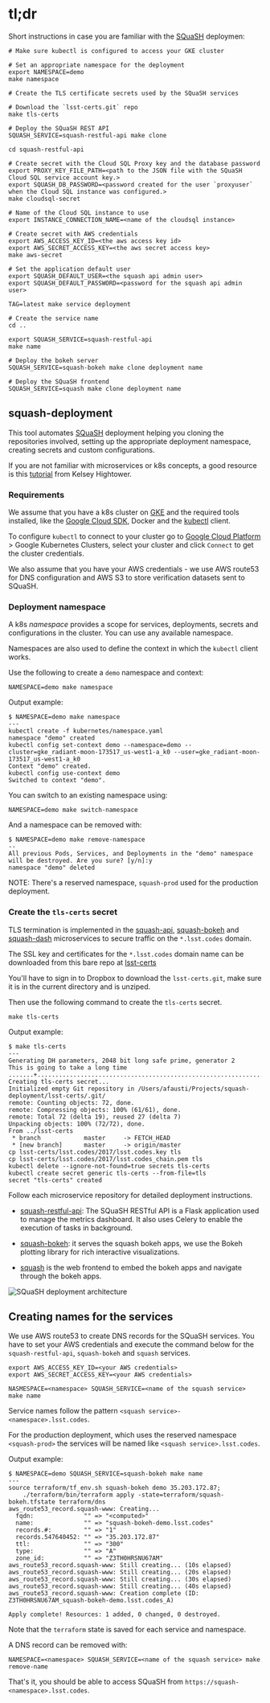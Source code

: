 # tl;dr

Short instructions in case you are familiar with the [SQuaSH](https://squash.lsst.codes/) deploymen:
```
# Make sure kubectl is configured to access your GKE cluster
 
# Set an appropriate namespace for the deployment
export NAMESPACE=demo
make namespace 
 
# Create the TLS certificate secrets used by the SQuaSH services

# Download the `lsst-certs.git` repo
make tls-certs
 
# Deploy the SQuaSH REST API
SQUASH_SERVICE=squash-restful-api make clone 

cd squash-restful-api

# Create secret with the Cloud SQL Proxy key and the database password
export PROXY_KEY_FILE_PATH=<path to the JSON file with the SQuaSH Cloud SQL service account key.>
export SQUASH_DB_PASSWORD=<password created for the user `proxyuser` when the Cloud SQL instance was configured.>
make cloudsql-secret

# Name of the Cloud SQL instance to use
export INSTANCE_CONNECTION_NAME=<name of the cloudsql instance>

# Create secret with AWS credentials
export AWS_ACCESS_KEY_ID=<the aws access key id>
export AWS_SECRET_ACCESS_KEY=<the aws secret access key>
make aws-secret
  
# Set the application default user
export SQUASH_DEFAULT_USER=<the squash api admin user>
export SQUASH_DEFAULT_PASSWORD=<password for the squash api admin user>
 
TAG=latest make service deployment

# Create the service name
cd ..

export SQUASH_SERVICE=squash-restful-api
make name
 
# Deploy the bokeh server
SQUASH_SERVICE=squash-bokeh make clone deployment name
 
# Deploy the SQuaSH frontend 
SQUASH_SERVICE=squash make clone deployment name
```

## squash-deployment

This tool automates [SQuaSH](https://squash.lsst.codes/) deployment helping you  cloning the repositories involved, setting up the appropriate 
deployment namespace, creating secrets and custom configurations.

If you are not familiar with microservices or k8s concepts, a good resource is this [tutorial](https://classroom.udacity.com/courses/ud615) from Kelsey Hightower. 

### Requirements

We assume that you have a k8s cluster on [GKE](https://cloud.google.com/kubernetes-engine/) and the required tools installed, like the [Google Cloud SDK](https://cloud.google.com/sdk/), Docker and the [kubectl](https://kubernetes.io/docs/user-guide/kubectl-overview/) client.
 
To configure `kubectl` to connect to your cluster go to [Google Cloud Platform](https://cloud.google.com) > Google Kubernetes Clusters, select your cluster and click `Connect` to get the cluster credentials.

We also assume that you have your AWS credentials - we use AWS route53 for DNS configuration and AWS S3 to store verification datasets sent to SQuaSH.

### Deployment namespace

A k8s _namespace_ provides a scope for services, deployments, secrets and configurations in the cluster. You can use any available namespace.

Namespaces are also used to define the context in which the `kubectl` client works.

Use the following to create a `demo` namespace and context:

```
NAMESPACE=demo make namespace 
```
 
Output example: 

```
$ NAMESPACE=demo make namespace
---
kubectl create -f kubernetes/namespace.yaml
namespace "demo" created
kubectl config set-context demo --namespace=demo --cluster=gke_radiant-moon-173517_us-west1-a_k0 --user=gke_radiant-moon-173517_us-west1-a_k0
Context "demo" created.
kubectl config use-context demo
Switched to context "demo".
```

You can switch to an existing namespace using:
```
NAMESPACE=demo make switch-namespace 
```

And a namespace can be removed with:

```
$ NAMESPACE=demo make remove-namespace
--
All previous Pods, Services, and Deployments in the "demo" namespace will be destroyed. Are you sure? [y/n]:y
namespace "demo" deleted
```

NOTE: There's a reserved namespace, `squash-prod` used for the production deployment.

### Create the `tls-certs` secret

TLS termination is implemented in the [squash-api](https://github.com/lsst-sqre/squash-api), [squash-bokeh](https://github.com/lsst-sqre/squash-bokeh) and [squash-dash](https://github.com/lsst-sqre/squash-dash) microservices to secure traffic on the `*.lsst.codes` domain. 

The SSL key and certificates for the `*.lsst.codes` domain name can be downloaded from this bare repo at [lsst-certs](https://www.dropbox.com/home/lsst-sqre/git) 

You'll have to sign in to Dropbox to download the `lsst-certs.git`, make sure it is in the current directory and is unziped. 

Then use the following command to create the `tls-certs` secret.
 
```
make tls-certs
```

Output example:

```
$ make tls-certs
---
Generating DH parameters, 2048 bit long safe prime, generator 2
This is going to take a long time
.......+................................................................+...................+.........................................+...............................................................................................................................................................................................................................................
Creating tls-certs secret...
Initialized empty Git repository in /Users/afausti/Projects/squash-deployment/lsst-certs/.git/
remote: Counting objects: 72, done.
remote: Compressing objects: 100% (61/61), done.
remote: Total 72 (delta 19), reused 27 (delta 7)
Unpacking objects: 100% (72/72), done.
From ../lsst-certs
 * branch            master     -> FETCH_HEAD
 * [new branch]      master     -> origin/master
cp lsst-certs/lsst.codes/2017/lsst.codes.key tls
cp lsst-certs/lsst.codes/2017/lsst.codes_chain.pem tls
kubectl delete --ignore-not-found=true secrets tls-certs
kubectl create secret generic tls-certs --from-file=tls
secret "tls-certs" created
```


Follow each microservice repository for detailed deployment instructions.


* [squash-restful-api](https://github.com/lsst-sqre/squash-restful-api): The SQuaSH RESTful API is a Flask application used to manage the metrics dashboard. It also uses Celery to enable the execution of tasks in background. 

* [squash-bokeh](https://github.com/lsst-sqre/squash-bokeh): it serves the squash bokeh apps, we use the Bokeh plotting library for rich interactive visualizations.

* [squash](https://github.com/lsst-sqre/squas) is the web frontend to embed the bokeh apps and navigate through the bokeh apps. 


![SQuaSH deployment architecture](figs/squash-deployment.png)

## Creating names for the services

We use AWS route53 to create DNS records for the SQuaSH services. You have to set your 
AWS credentials and execute the command below for the `squash-restful-api`, `squash-bokeh` 
and `squash` services.

```
export AWS_ACCESS_KEY_ID=<your AWS credentials>
export AWS_SECRET_ACCESS_KEY=<your AWS credentials>
```

```
NASMESPACE=<namespace> SQUASH_SERVICE=<name of the squash service> make name
```

Service names follow the pattern `<squash service>-<namespace>.lsst.codes`. 

For the production deployment, which uses the reserved namespace `<squash-prod>` the  services will be named like `<squash service>.lsst.codes`. 

Output example:

```
$ NAMESPACE=demo SQUASH_SERVICE=squash-bokeh make name
---
source terraform/tf_env.sh squash-bokeh demo 35.203.172.87; 
	./terraform/bin/terraform apply -state=terraform/squash-bokeh.tfstate terraform/dns
aws_route53_record.squash-www: Creating...
  fqdn:              "" => "<computed>"
  name:              "" => "squash-bokeh-demo.lsst.codes"
  records.#:         "" => "1"
  records.547640452: "" => "35.203.172.87"
  ttl:               "" => "300"
  type:              "" => "A"
  zone_id:           "" => "Z3TH0HRSNU67AM"
aws_route53_record.squash-www: Still creating... (10s elapsed)
aws_route53_record.squash-www: Still creating... (20s elapsed)
aws_route53_record.squash-www: Still creating... (30s elapsed)
aws_route53_record.squash-www: Still creating... (40s elapsed)
aws_route53_record.squash-www: Creation complete (ID: Z3TH0HRSNU67AM_squash-bokeh-demo.lsst.codes_A)

Apply complete! Resources: 1 added, 0 changed, 0 destroyed.

```

Note that the `terraform` state is saved for each service and namespace.

A DNS record can be removed with:

```
NAMESPACE=<namespace> SQUASH_SERVICE=<name of the squash service> make remove-name
```

That's it, you should be able to access SQuaSH from `https://squash-<namespace>.lsst.codes`.
